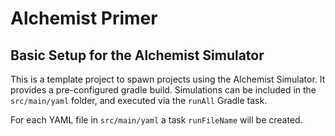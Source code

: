 # Alchemist Primer

## Basic Setup for the Alchemist Simulator

This is a template project to spawn projects using the Alchemist Simulator.
It provides a pre-configured gradle build.
Simulations can be included in the `src/main/yaml` folder,
and executed via the `runAll` Gradle task.

For each YAML file in `src/main/yaml` a task `runFileName` will be created.

